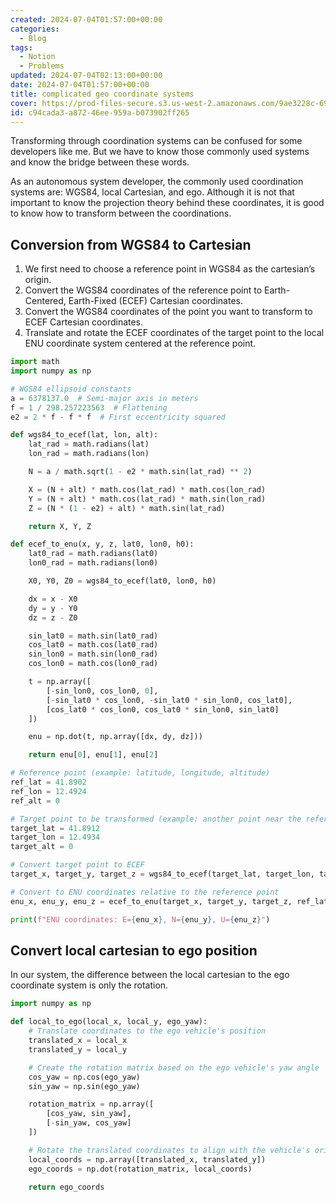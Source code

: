 ```yaml
---
created: 2024-07-04T01:57:00+00:00
categories:
  - Blog
tags:
  - Notion
  - Problems
updated: 2024-07-04T02:13:00+00:00
date: 2024-07-04T01:57:00+00:00
title: complicated geo coordinate systems
cover: https://prod-files-secure.s3.us-west-2.amazonaws.com/9ae3228c-6982-46ec-8946-abb7d53f72af/50591284-f16a-4e30-a23d-6c56f8b07ceb/IMG_0091.jpeg?X-Amz-Algorithm=AWS4-HMAC-SHA256&X-Amz-Content-Sha256=UNSIGNED-PAYLOAD&X-Amz-Credential=AKIAT73L2G45HZZMZUHI%2F20240817%2Fus-west-2%2Fs3%2Faws4_request&X-Amz-Date=20240817T133033Z&X-Amz-Expires=3600&X-Amz-Signature=0bb050397267fc0c9b0b3212481c621c4103349d2b648de7601e32366f79f926&X-Amz-SignedHeaders=host&x-id=GetObject
id: c94cada3-a872-46ee-959a-b073902ff265
---
```


Transforming through coordination systems can be confused for some developers like me. But we have to know those commonly used systems and know the bridge between these words.

As an autonomous system developer, the commonly used coordination systems are: WGS84, local Cartesian, and ego. Although it is not that important to know the projection theory behind these coordinates, it is good to know how to transform between the coordinations.

## Conversion from WGS84 to Cartesian

1. We first need to choose a reference point in WGS84 as the cartesian’s origin.
2. Convert the WGS84 coordinates of the reference point to Earth-Centered, Earth-Fixed (ECEF) Cartesian coordinates.
3. Convert the WGS84 coordinates of the point you want to transform to ECEF Cartesian coordinates.
4. Translate and rotate the ECEF coordinates of the target point to the local ENU coordinate system centered at the reference point.

```python
import math
import numpy as np

# WGS84 ellipsoid constants
a = 6378137.0  # Semi-major axis in meters
f = 1 / 298.257223563  # Flattening
e2 = 2 * f - f * f  # First eccentricity squared

def wgs84_to_ecef(lat, lon, alt):
    lat_rad = math.radians(lat)
    lon_rad = math.radians(lon)

    N = a / math.sqrt(1 - e2 * math.sin(lat_rad) ** 2)

    X = (N + alt) * math.cos(lat_rad) * math.cos(lon_rad)
    Y = (N + alt) * math.cos(lat_rad) * math.sin(lon_rad)
    Z = (N * (1 - e2) + alt) * math.sin(lat_rad)

    return X, Y, Z

def ecef_to_enu(x, y, z, lat0, lon0, h0):
    lat0_rad = math.radians(lat0)
    lon0_rad = math.radians(lon0)

    X0, Y0, Z0 = wgs84_to_ecef(lat0, lon0, h0)

    dx = x - X0
    dy = y - Y0
    dz = z - Z0

    sin_lat0 = math.sin(lat0_rad)
    cos_lat0 = math.cos(lat0_rad)
    sin_lon0 = math.sin(lon0_rad)
    cos_lon0 = math.cos(lon0_rad)

    t = np.array([
        [-sin_lon0, cos_lon0, 0],
        [-sin_lat0 * cos_lon0, -sin_lat0 * sin_lon0, cos_lat0],
        [cos_lat0 * cos_lon0, cos_lat0 * sin_lon0, sin_lat0]
    ])

    enu = np.dot(t, np.array([dx, dy, dz]))

    return enu[0], enu[1], enu[2]

# Reference point (example: latitude, longitude, altitude)
ref_lat = 41.8902
ref_lon = 12.4924
ref_alt = 0

# Target point to be transformed (example: another point near the reference)
target_lat = 41.8912
target_lon = 12.4934
target_alt = 0

# Convert target point to ECEF
target_x, target_y, target_z = wgs84_to_ecef(target_lat, target_lon, target_alt)

# Convert to ENU coordinates relative to the reference point
enu_x, enu_y, enu_z = ecef_to_enu(target_x, target_y, target_z, ref_lat, ref_lon, ref_alt)

print(f"ENU coordinates: E={enu_x}, N={enu_y}, U={enu_z}")

```

## Convert local cartesian to ego position

In our system, the difference between the local cartesian to the ego coordinate system is only the rotation.

```python
import numpy as np

def local_to_ego(local_x, local_y, ego_yaw):
    # Translate coordinates to the ego vehicle's position
    translated_x = local_x
    translated_y = local_y

    # Create the rotation matrix based on the ego vehicle's yaw angle
    cos_yaw = np.cos(ego_yaw)
    sin_yaw = np.sin(ego_yaw)

    rotation_matrix = np.array([
        [cos_yaw, sin_yaw],
        [-sin_yaw, cos_yaw]
    ])

    # Rotate the translated coordinates to align with the vehicle's orientation
    local_coords = np.array([translated_x, translated_y])
    ego_coords = np.dot(rotation_matrix, local_coords)

    return ego_coords

```
